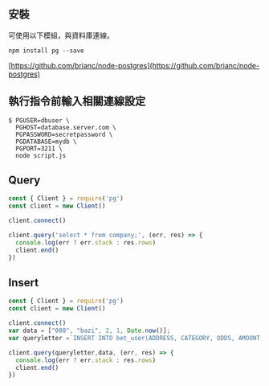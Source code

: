 ## 安裝

可使用以下模組，與資料庫連線。

```
npm install pg --save
```

[https://github.com/brianc/node-postgres](https://github.com/brianc/node-postgres)

## 執行指令前輸入相關連線設定

```
$ PGUSER=dbuser \
  PGHOST=database.server.com \
  PGPASSWORD=secretpassword \
  PGDATABASE=mydb \
  PGPORT=3211 \
  node script.js
```

## Query

```js
const { Client } = require('pg')
const client = new Client()

client.connect()

client.query('select * from company;', (err, res) => {
  console.log(err ? err.stack : res.rows)
  client.end()
})
```

## Insert

```js
const { Client } = require('pg')
const client = new Client()

client.connect()
var data = ["000", "bazi", 2, 1, Date.now()];
var queryletter =`INSERT INTO bet_user(ADDRESS, CATEGORY, ODDS, AMOUNT, TIMESTAMP) VALUES ($1, $2, $3, $4, $5)`;

client.query(queryletter,data, (err, res) => {
  console.log(err ? err.stack : res.rows)
  client.end()
})
```



